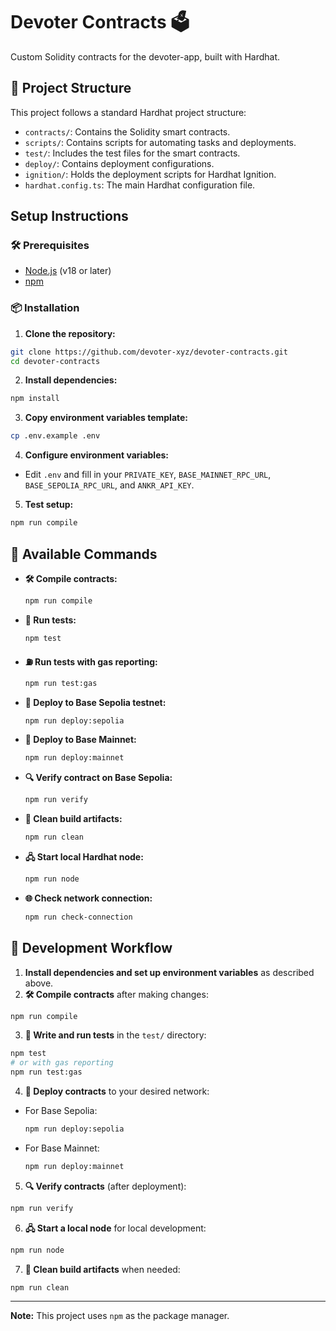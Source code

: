 # Devoter Contracts 🗳️

Custom Solidity contracts for the devoter-app, built with Hardhat.

## 📁 Project Structure

This project follows a standard Hardhat project structure:

- `contracts/`: Contains the Solidity smart contracts.
- `scripts/`: Contains scripts for automating tasks and deployments.
- `test/`: Includes the test files for the smart contracts.
- `deploy/`: Contains deployment configurations.
- `ignition/`: Holds the deployment scripts for Hardhat Ignition.
- `hardhat.config.ts`: The main Hardhat configuration file.



##  Setup Instructions

### 🛠️ Prerequisites

- [Node.js](https://nodejs.org/en/) (v18 or later)
- [npm](https://www.npmjs.com/)

### 📦 Installation

1. **Clone the repository:**
  ```bash
  git clone https://github.com/devoter-xyz/devoter-contracts.git
  cd devoter-contracts
  ```
2. **Install dependencies:**
  ```bash
  npm install
  ```
3. **Copy environment variables template:**
  ```bash
  cp .env.example .env
  ```
4. **Configure environment variables:**
  - Edit `.env` and fill in your `PRIVATE_KEY`, `BASE_MAINNET_RPC_URL`, `BASE_SEPOLIA_RPC_URL`, and `ANKR_API_KEY`.

5. **Test setup:**
  ```bash
  npm run compile
  ```


## 📝 Available Commands

- **🛠️ Compile contracts:**
  ```bash
  npm run compile
  ```
- **🧪 Run tests:**
  ```bash
  npm test
  ```
- **⛽ Run tests with gas reporting:**
  ```bash
  npm run test:gas
  ```
- **🚀 Deploy to Base Sepolia testnet:**
  ```bash
  npm run deploy:sepolia
  ```
- **🚀 Deploy to Base Mainnet:**
  ```bash
  npm run deploy:mainnet
  ```
- **🔍 Verify contract on Base Sepolia:**
  ```bash
  npm run verify
  ```
- **🧹 Clean build artifacts:**
  ```bash
  npm run clean
  ```
- **🖧 Start local Hardhat node:**
  ```bash
  npm run node
  ```
- **🌐 Check network connection:**
  ```bash
  npm run check-connection
  ```


## 🔄 Development Workflow

1. **Install dependencies and set up environment variables** as described above.
2. **🛠️ Compile contracts** after making changes:
  ```bash
  npm run compile
  ```
3. **🧪 Write and run tests** in the `test/` directory:
  ```bash
  npm test
  # or with gas reporting
  npm run test:gas
  ```
4. **🚀 Deploy contracts** to your desired network:
  - For Base Sepolia:
    ```bash
    npm run deploy:sepolia
    ```
  - For Base Mainnet:
    ```bash
    npm run deploy:mainnet
    ```
5. **🔍 Verify contracts** (after deployment):
  ```bash
  npm run verify
  ```
6. **🖧 Start a local node** for local development:
  ```bash
  npm run node
  ```
7. **🧹 Clean build artifacts** when needed:
  ```bash
  npm run clean
  ```

---

**Note:** This project uses `npm` as the package manager.

